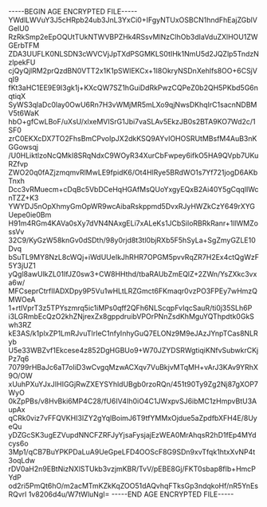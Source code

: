 -----BEGIN AGE ENCRYPTED FILE-----
YWdlLWVuY3J5cHRpb24ub3JnL3YxCi0+IFgyNTUxOSBCN1hndFhEajZGblVGelU0
RzRkSmp2eEpOQUtTUkNTWVBPZHk4RSsvMlNzClhOb3dIaVduZXlHOU1ZWGErbTFM
ZDA3UUFLK0NLSDN3cWVCVjJpTXdPSGMKLS0tIHk1NmU5d2JQZlp5TndzNzlpekFU
cjQyQjlRM2prQzdBN0VTT2x1K1pSWlEKCx+1I8OkryNSDnXehlfs8OO+6CSjVqI9
fKt3aHC1EE9E9I3gk1j+KXcQW7SZ1hGuiDdRkPwzCQPeZ0b2QH5PKbd5G6nqtiqX
SyWS3qlaDc0lay0OwU6Rn7H3vWMjMR5mLXo9qjNwsDKhqIrC1sacnNDBMV5t6WaK
hbO+gfCwLBoF/uXsU/xlxeMVISrG1Jbi7vaSLAv5EkzJB0s2BTA9KO7Wd2c/1SF0
zrC0EKXcDX7TO2FhsBmCPvoIpJX2dkKSQ9AYvIOHOSRUtMBsfM4AuB3nKGGowsqj
/U0HLiktlzoNcQMkI8SRqNdxC9WOyR34XurCbFwpey6ifkO5HA9QVpb7UKuRZfvp
ZWO20q0fAZjzmqmvRlMwLE9fpidK6/Ot4HlRye5BRdWO1s7Yf721jogD6AKbTnxh
Dcc3vRMuecm+cDqBc5VbDCeHqHGAfMsQUoYxgyEQxB2Ai40Y5gCqqlIWcnTZZ+K3
YWYDJ5nOpXhmyGmOpWR9wcAibaRskppmd5DvxRJyHWZkCzY649rXYGUepe0ie0Bm
H91m4RGm4KAVa0sXy7dVN4NAxgELi7xALeKs1JCbSiloRBRkRanr+1IlWMZossVv
32C9/KyGzW58knGv0dSDth/98y0rjd8t3tl0bjRXb5F5hSyLa+SgZmyGZLE10Dvq
bSuTL9MY8NzL8cWQj+iWdUUeIkJhRHR7OPGM5pvvRqZR7H2Ex4ctQgWzF5Y3jUZ1
yQgl8awUlkZL01IfJZ0sw3+CW8HHthd/tbaRAUbZmEQlZ+2ZWn/YsZXkc3vxa6w/
MFCseprCtrfIIADXDpy9P5Vu1wHLtLRZGmct6FKmaqr0vzPO3FPEy7wHmzQMWOeA
1+rtlVprT3z5TPYszmrq5ic1iMPs0qff2QFh6NLScqpFvIqcSauR/ti0j35SLh6P
i3LGRmbEcQzO2khZNjrexZx8gppdruibVPOrPNnZsdKhMguYQThpdtk0GkSwh3RZ
kE3AS/k1plxZP1LmRJvuTlrIeC1nfyInhyGuQ7ELONz9M9eJAzJYnpTCas8NLRyb
U5e33WBZvf1Ekcese4z852DgHGBUo9+W70JZYDSRWgtiqiKNfvSubwkrCKjPz7q6
70799rHBaJc6aT7oIiD3wCvgqMzwACXqv7VuBkjvMTqMH+vArJ3KAv9YRhX9O/OW
xUuhPXuYJxJIHIGGjRwZXEYSYhldUBgb0rzoRQn/451t90Ty9Zg2Nj87gXOP7WyO
0kZpPBs/v8HvBki6MP4C28/fU6IV4Ih0iO4C1JWxpvSJ6ibMC1zHmpvBtU3AupAx
qCRk0viz7vFFQVKHI3IZY2gYqlBoimJ6T9tfYMMxOjdue5aZpdfbXFH4E/8UyeQu
yDZGcSK3ugEZVupdNNCFZRFJyYjsaFysjajEzWEA0MrAhqsR2hD1fEp4MYdcys6o
3Mp1/qCB7BuYPKPDaLuA9UeGpeLFD4OOScF8G9SDn9xvTfqk1htxXvNP4t3oqLdw
rDV0aH2n9EBtNizNXlSTUkb3vzjmKBR/TvV/pEBE8Gj/FKT0sbap8fIb+HmcPYdP
od2ri5PmQt6hO/m2acMTmKZkKqZOO51dAQvhqFTksGp3ndqkoHf/nR5YnEsRQvrl
1v8206d4u/W7tWluNgI=
-----END AGE ENCRYPTED FILE-----
